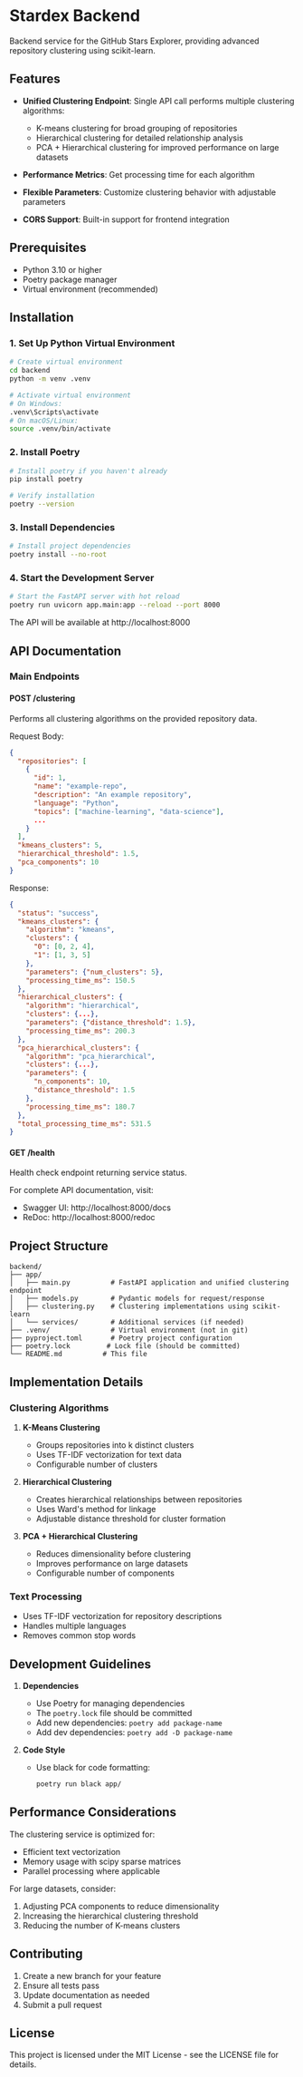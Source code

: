 # Stardex Backend

Backend service for the GitHub Stars Explorer, providing advanced repository clustering using scikit-learn.

## Features

- **Unified Clustering Endpoint**: Single API call performs multiple clustering algorithms:

  - K-means clustering for broad grouping of repositories
  - Hierarchical clustering for detailed relationship analysis
  - PCA + Hierarchical clustering for improved performance on large datasets

- **Performance Metrics**: Get processing time for each algorithm
- **Flexible Parameters**: Customize clustering behavior with adjustable parameters
- **CORS Support**: Built-in support for frontend integration

## Prerequisites

- Python 3.10 or higher
- Poetry package manager
- Virtual environment (recommended)

## Installation

### 1. Set Up Python Virtual Environment

```bash
# Create virtual environment
cd backend
python -m venv .venv

# Activate virtual environment
# On Windows:
.venv\Scripts\activate
# On macOS/Linux:
source .venv/bin/activate
```

### 2. Install Poetry

```bash
# Install poetry if you haven't already
pip install poetry

# Verify installation
poetry --version
```

### 3. Install Dependencies

```bash
# Install project dependencies
poetry install --no-root
```

### 4. Start the Development Server

```bash
# Start the FastAPI server with hot reload
poetry run uvicorn app.main:app --reload --port 8000
```

The API will be available at http://localhost:8000

## API Documentation

### Main Endpoints

#### POST /clustering

Performs all clustering algorithms on the provided repository data.

Request Body:

```json
{
  "repositories": [
    {
      "id": 1,
      "name": "example-repo",
      "description": "An example repository",
      "language": "Python",
      "topics": ["machine-learning", "data-science"],
      ...
    }
  ],
  "kmeans_clusters": 5,
  "hierarchical_threshold": 1.5,
  "pca_components": 10
}
```

Response:

```json
{
  "status": "success",
  "kmeans_clusters": {
    "algorithm": "kmeans",
    "clusters": {
      "0": [0, 2, 4],
      "1": [1, 3, 5]
    },
    "parameters": {"num_clusters": 5},
    "processing_time_ms": 150.5
  },
  "hierarchical_clusters": {
    "algorithm": "hierarchical",
    "clusters": {...},
    "parameters": {"distance_threshold": 1.5},
    "processing_time_ms": 200.3
  },
  "pca_hierarchical_clusters": {
    "algorithm": "pca_hierarchical",
    "clusters": {...},
    "parameters": {
      "n_components": 10,
      "distance_threshold": 1.5
    },
    "processing_time_ms": 180.7
  },
  "total_processing_time_ms": 531.5
}
```

#### GET /health

Health check endpoint returning service status.

For complete API documentation, visit:

- Swagger UI: http://localhost:8000/docs
- ReDoc: http://localhost:8000/redoc

## Project Structure

```
backend/
├── app/
│   ├── main.py          # FastAPI application and unified clustering endpoint
│   ├── models.py        # Pydantic models for request/response
│   ├── clustering.py    # Clustering implementations using scikit-learn
│   └── services/        # Additional services (if needed)
├── .venv/               # Virtual environment (not in git)
├── pyproject.toml       # Poetry project configuration
├── poetry.lock         # Lock file (should be committed)
└── README.md          # This file
```

## Implementation Details

### Clustering Algorithms

1. **K-Means Clustering**

   - Groups repositories into k distinct clusters
   - Uses TF-IDF vectorization for text data
   - Configurable number of clusters

2. **Hierarchical Clustering**

   - Creates hierarchical relationships between repositories
   - Uses Ward's method for linkage
   - Adjustable distance threshold for cluster formation

3. **PCA + Hierarchical Clustering**
   - Reduces dimensionality before clustering
   - Improves performance on large datasets
   - Configurable number of components

### Text Processing

- Uses TF-IDF vectorization for repository descriptions
- Handles multiple languages
- Removes common stop words

## Development Guidelines

1. **Dependencies**

   - Use Poetry for managing dependencies
   - The `poetry.lock` file should be committed
   - Add new dependencies: `poetry add package-name`
   - Add dev dependencies: `poetry add -D package-name`

2. **Code Style**
   - Use black for code formatting:
     ```bash
     poetry run black app/
     ```

## Performance Considerations

The clustering service is optimized for:

- Efficient text vectorization
- Memory usage with scipy sparse matrices
- Parallel processing where applicable

For large datasets, consider:

1. Adjusting PCA components to reduce dimensionality
2. Increasing the hierarchical clustering threshold
3. Reducing the number of K-means clusters

## Contributing

1. Create a new branch for your feature
2. Ensure all tests pass
3. Update documentation as needed
4. Submit a pull request

## License

This project is licensed under the MIT License - see the LICENSE file for details.
